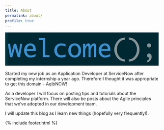 ```yaml
---
title: About
permalink: about/
profile: true
---
```


<img src="/assets/images/about-welcome.jpg"/>

Started my new job as an Application Developer at ServiceNow after completing my internship a year ago. Therefore I thought it was appropriate to get this domain - AqibNOW!

As a developer I will focus on posting tips and tutorials about the ServiceNow platform. There will also be posts about the Agile principles that we’ve adopted in our development team.

I will update this blog as I learn new things (hopefully very frequently!).

{% include footer.html %}
